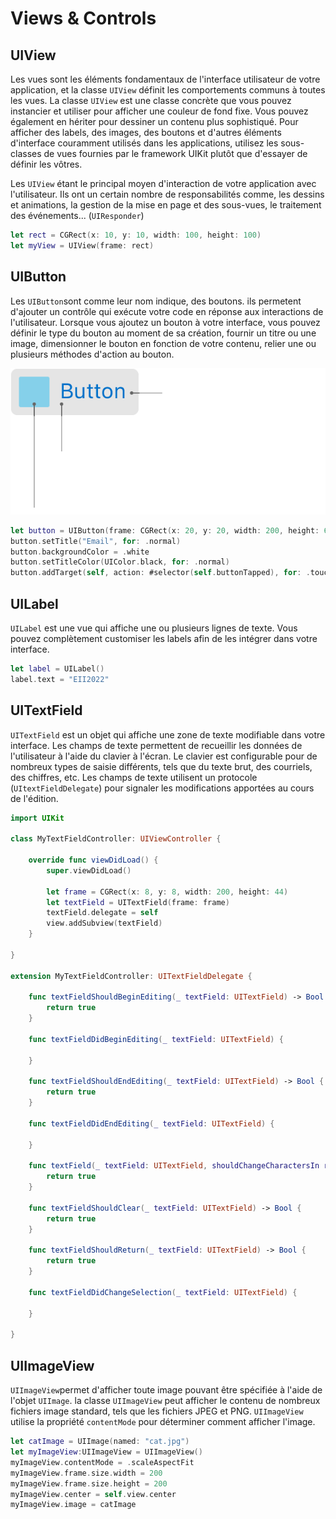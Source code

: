 # Views & Controls

## UIView
Les vues sont les éléments fondamentaux de l'interface utilisateur de votre application, et la classe `UIView` définit les comportements communs à toutes les vues. La classe `UIView` est une classe concrète que vous pouvez instancier et utiliser pour afficher une couleur de fond fixe. Vous pouvez également en hériter pour dessiner un contenu plus sophistiqué. Pour afficher des labels, des images, des boutons et d'autres éléments d'interface couramment utilisés dans les applications, utilisez les sous-classes de vues fournies par le framework UIKit plutôt que d'essayer de définir les vôtres.

Les `UIView` étant le principal moyen d'interaction de votre application avec l'utilisateur. Ils ont un certain nombre de responsabilités comme, les dessins et animations, la gestion de la mise en page et des sous-vues,
 le traitement des événements... (`UIResponder`)

```swift
let rect = CGRect(x: 10, y: 10, width: 100, height: 100)
let myView = UIView(frame: rect)
```

## UIButton
Les `UIButton`sont comme leur nom indique, des boutons. ils permetent d'ajouter un contrôle qui exécute votre code en réponse aux interactions de l'utilisateur. Lorsque vous ajoutez un bouton à votre interface, vous pouvez définir le type du bouton au moment de sa création, fournir un titre ou une image, dimensionner le bouton en fonction de votre contenu, relier une ou plusieurs méthodes d'action au bouton.

![UIButton](Images/UIButton.png)

```swift
let button = UIButton(frame: CGRect(x: 20, y: 20, width: 200, height: 60))
button.setTitle("Email", for: .normal)
button.backgroundColor = .white
button.setTitleColor(UIColor.black, for: .normal)
button.addTarget(self, action: #selector(self.buttonTapped), for: .touchUpInside)
```

## UILabel
`UILabel` est une vue qui affiche une ou plusieurs lignes de texte. Vous pouvez complètement customiser les labels afin de les intégrer dans votre interface.
```swift
let label = UILabel()
label.text = "EII2022"
```

## UITextField
`UITextField` est un objet qui affiche une zone de texte modifiable dans votre interface. Les champs de texte permettent de recueillir les données de l'utilisateur à l'aide du clavier à l'écran. Le clavier est configurable pour de nombreux types de saisie différents, tels que du texte brut, des courriels, des chiffres, etc. Les champs de texte utilisent un protocole (`UItextFieldDelegate`) pour signaler les modifications apportées au cours de l'édition.

```swift
import UIKit

class MyTextFieldController: UIViewController {
    
    override func viewDidLoad() {
        super.viewDidLoad()
        
        let frame = CGRect(x: 8, y: 8, width: 200, height: 44)
        let textField = UITextField(frame: frame)
        textField.delegate = self
        view.addSubview(textField)
    }
    
}

extension MyTextFieldController: UITextFieldDelegate {
    
    func textFieldShouldBeginEditing(_ textField: UITextField) -> Bool {
        return true
    }
    
    func textFieldDidBeginEditing(_ textField: UITextField) {
        
    }
    
    func textFieldShouldEndEditing(_ textField: UITextField) -> Bool {
        return true
    }
    
    func textFieldDidEndEditing(_ textField: UITextField) {
        
    }
    
    func textField(_ textField: UITextField, shouldChangeCharactersIn range: NSRange, replacementString string: String) -> Bool {
        return true
    }
    
    func textFieldShouldClear(_ textField: UITextField) -> Bool {
        return true
    }
    
    func textFieldShouldReturn(_ textField: UITextField) -> Bool {
        return true
    }
    
    func textFieldDidChangeSelection(_ textField: UITextField) {
        
    }
    
}
```

## UIImageView
`UIImageView`permet d'afficher toute image pouvant être spécifiée à l'aide de l'objet `UIImage`. la classe `UIImageView` peut afficher le contenu de nombreux fichiers image standard, tels que les fichiers JPEG et PNG. `UIImageView` utilise la propriété `contentMode` pour déterminer comment afficher l'image.

```swift
let catImage = UIImage(named: "cat.jpg")
let myImageView:UIImageView = UIImageView()
myImageView.contentMode = .scaleAspectFit
myImageView.frame.size.width = 200
myImageView.frame.size.height = 200
myImageView.center = self.view.center
myImageView.image = catImage
```

